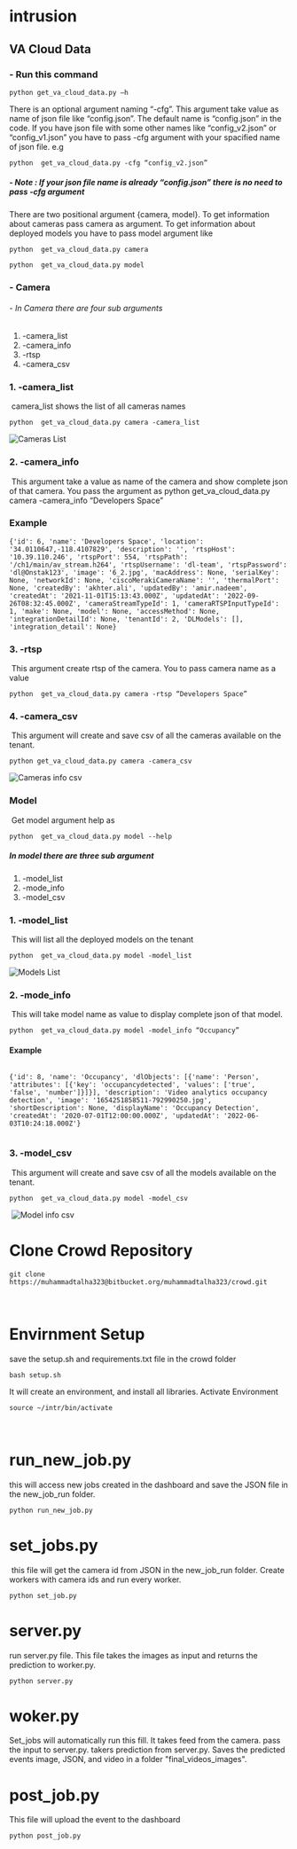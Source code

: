 # intrusion
## VA Cloud Data
### - Run this command 
```
python get_va_cloud_data.py –h
```
There is an optional argument naming “-cfg”. This argument take value as name of json file like “config.json”. The default name is “config.json” in the code. If you have json file with some other names like “config_v2.json” or “config_v1.json” you have to pass -cfg argument with your spacified name of json file. e.g
```
python  get_va_cloud_data.py -cfg “config_v2.json”
```
##### - Note : If your json file name is already “config.json” there is no need to pass -cfg argument
There are two positional argument {camera, model}. To get information about cameras pass camera as argument. To get information about deployed models you have to pass model argument like 
```
python  get_va_cloud_data.py camera
```
```
python  get_va_cloud_data.py model
```
### - Camera
###### - In Camera there are four sub arguments
1. -camera_list
2. -camera_info
3. -rtsp
4. -camera_csv
### 1. -camera_list
​
camera_list shows the list of all cameras names
```
python  get_va_cloud_data.py camera -camera_list
```
![Cameras List](images/camera_list.png)
​
### 2. -camera_info
​
This argument take a value as name of the camera and show complete json of that camera. You pass the argument as python  get_va_cloud_data.py camera -camera_info “Developers Space”
​
### Example
```
{'id': 6, 'name': 'Developers Space', 'location': '34.0110647,-118.4107829', 'description': '', 'rtspHost': '10.39.110.246', 'rtspPort': 554, 'rtspPath': '/ch1/main/av_stream.h264', 'rtspUsername': 'dl-team', 'rtspPassword': 'dl@Onstak123', 'image': '6_2.jpg', 'macAddress': None, 'serialKey': None, 'networkId': None, 'ciscoMerakiCameraName': '', 'thermalPort': None, 'createdBy': 'akhter.ali', 'updatedBy': 'amir.nadeem', 'createdAt': '2021-11-01T15:13:43.000Z', 'updatedAt': '2022-09-26T08:32:45.000Z', 'cameraStreamTypeId': 1, 'cameraRTSPInputTypeId': 1, 'make': None, 'model': None, 'accessMethod': None, 'integrationDetailId': None, 'tenantId': 2, 'DLModels': [], 'integration_detail': None}
```
### 3. -rtsp
​
This argument create rtsp of the camera. You to pass camera name as a value
```
python  get_va_cloud_data.py camera -rtsp “Developers Space”
```
### 4. -camera_csv
​
This argument will create and save csv of all the cameras available on the tenant.
```
python get_va_cloud_data.py camera -camera_csv
```
![Cameras info csv](images/cameras_info_csv.png)
​
​
​
​
​
​
​
### Model
​
Get model argument help as 
```
python  get_va_cloud_data.py model --help
```
##### In model there are three sub argument
1. -model_list
2. -mode_info
3. -model_csv
​
### 1. -model_list
​
This will list all the deployed models on the tenant
```
python  get_va_cloud_data.py model -model_list
```
![Models List](images/model_list.png)
​
​
​
​
​
​
### 2. -mode_info
​
This will take model name as value to display complete json of that model.
```
python  get_va_cloud_data.py model -model_info “Occupancy”
```
#### Example
```
​
{'id': 8, 'name': 'Occupancy', 'dlObjects': [{'name': 'Person', 'attributes': [{'key': 'occupancydetected', 'values': ['true', 'false', 'number']}]}], 'description': 'Video analytics occupancy detection', 'image': '1654251858511-792990250.jpg', 'shortDescription': None, 'displayName': 'Occupancy Detection', 'createdAt': '2020-07-01T12:00:00.000Z', 'updatedAt': '2022-06-03T10:24:18.000Z'}
​
```
### 3. -model_csv
​
This argument will create and save csv of all the models available on the tenant.
```
python  get_va_cloud_data.py model -model_csv
```
​
![Model info csv](images/model_info_csv.png)
​
​
​
​
​
​
​
​
# Clone Crowd Repository
```
git clone https://muhammadtalha323@bitbucket.org/muhammadtalha323/crowd.git
```
​
# Envirnment Setup
save the setup.sh and requirements.txt file in the crowd folder
```
bash setup.sh
```
It will create an environment, and install all libraries.
Activate Environment
```
source ~/intr/bin/activate
```
​
# run_new_job.py
this will access new jobs created in the dashboard and save the JSON file in the new_job_run folder. 
```
python run_new_job.py
```
# set_jobs.py
​
this file will get the camera id from JSON in the new_job_run folder. Create workers with camera ids and run every worker. 
```
python set_job.py
```
# server.py
run server.py file. This file takes the images as input and returns the prediction to worker.py.
```
python server.py
```
# woker.py
Set_jobs will automatically run this fill. It takes feed from the camera. pass the input to server.py. takers prediction from server.py. Saves the predicted events image, JSON, and video in a folder "final_videos_images".
# post_job.py
This file will upload the event to the dashboard
```
python post_job.py
```
​
